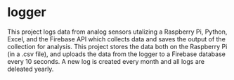 # logger

This project logs data from analog sensors utalizing a Raspberry Pi, Python, Excel, and the Firebase API which collects data and saves the output of the collection for analysis. This project stores the data both on the Raspberry Pi (in a .csv file), and uploads the data from the logger to a Firebase database every 10 seconds. A new log is created every month and all logs are deleated yearly. 

